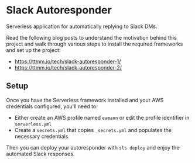 # Slack Autoresponder
Serverless application for automatically replying to Slack DMs.

Read the following blog posts to understand the motivation behind this project and walk through various steps to install the required frameworks and set up the project:

- https://ttmm.io/tech/slack-autoresponder-1/
- https://ttmm.io/tech/slack-autoresponder-2/

## Setup

Once you have the Serverless framework installed and your AWS credentials configured, you'll need to:
- Either create an AWS profile named `eamann` or edit the profile identifier in `serverless.yml`
- Create a `secrets.yml` that copies `_secrets.yml` and populates the necessary credentials

Then you can deploy your autoresponder with `sls deploy` and enjoy the automated Slack responses.